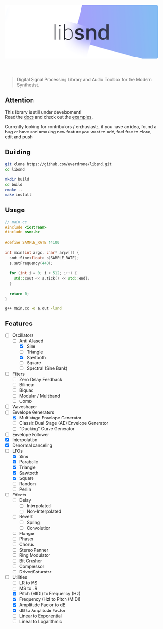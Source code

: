 <h1 align="center">
<img src="assets/libsnd.png" />
<br/><br/>
</h1>

> Digital Signal Processing Library and Audio Toolbox for the Modern Synthesist.

## Attention

This library is still under development!  
Read the [docs](/docs) and check out the [examples](/examples).

Currently looking for contributors / enthusiasts, if you have an idea, found a bug or have and amazing new feature you want to add, feel free to clone, edit and push.

## Building

```bash
git clone https://github.com/everdrone/libsnd.git
cd libsnd

mkdir build
cd build
cmake ..
make install
```

## Usage

```cpp
// main.cc
#include <iostream>
#include <snd.h>

#define SAMPLE_RATE 44100

int main(int argc, char* argv[]) {
  snd::Sine<float> s(SAMPLE_RATE);
  s.setFrequency(440);

  for (int i = 0; i < 512; i++) {
    std::cout << s.tick() << std::endl;
  }

  return 0;
}
```

```bash
g++ main.cc -o a.out -lsnd
```

## Features

* [ ] Oscillators
  * [ ] Anti Aliased
    * [x] Sine
    * [ ] Triangle
    * [x] Sawtooth
    * [ ] Square
    * [ ] Spectral (Sine Bank)
* [ ] Filters
  * [ ] Zero Delay Feedback
  * [ ] Bilinear
  * [ ] Biquad
  * [ ] Modular / Multiband
  * [ ] Comb
* [ ] Waveshaper
* [ ] Envelope Generators
  * [x] Multistage Envelope Generator
  * [ ] Classic Dual Stage (AD) Envelope Generator
  * [ ] "Ducking" Curve Generator
* [ ] Envelope Follower
* [x] Interpolation
* [x] Denormal canceling
* [ ] LFOs
  * [x] Sine
  * [x] Parabolic
  * [x] Triangle
  * [x] Sawtooth
  * [x] Square
  * [ ] Random
  * [ ] Perlin
* [ ] Effects
  * [ ] Delay
    * [ ] Interpolated
    * [ ] Non-Interpolated
  * [ ] Reverb
    * [ ] Spring
    * [ ] Convolution
  * [ ] Flanger
  * [ ] Phaser
  * [ ] Chorus
  * [ ] Stereo Panner
  * [ ] Ring Modulator
  * [ ] Bit Crusher
  * [ ] Compressor
  * [ ] Driver/Saturator
* [ ] Utilities
  * [ ] LR to MS
  * [ ] MS to LR
  * [x] Pitch (MIDI) to Frequency (Hz)
  * [x] Frequency (Hz) to Pitch (MIDI)
  * [x] Amplitude Factor to dB
  * [x] dB to Amplitude Factor
  * [ ] Linear to Exponential
  * [ ] Linear to Logarithmic
